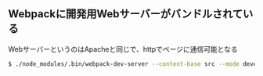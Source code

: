 ## Webpackに開発用Webサーバーがバンドルされている
WebサーバーというのはApacheと同じで、httpでページに通信可能となる   

```bash
$ ./node_modules/.bin/webpack-dev-server --content-base src --mode development
```
